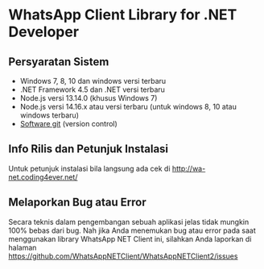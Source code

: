 # WhatsApp Client Library for .NET Developer

## Persyaratan Sistem

* Windows 7, 8, 10 dan windows versi terbaru
* .NET Framework 4.5 dan .NET versi terbaru
* Node.js versi 13.14.0 (khusus Windows 7)
* Node.js versi 14.16.x atau versi terbaru (untuk windows 8, 10 atau windows terbaru)
* [Software git](https://git-scm.com/downloads) (version control)


## Info Rilis dan Petunjuk Instalasi

Untuk petunjuk instalasi bila langsung ada cek di http://wa-net.coding4ever.net/

## Melaporkan Bug atau Error

Secara teknis dalam pengembangan sebuah aplikasi jelas tidak mungkin 100% bebas dari bug. Nah jika Anda menemukan bug atau error pada saat menggunakan library WhatsApp NET Client ini, silahkan Anda laporkan di halaman https://github.com/WhatsAppNETClient/WhatsAppNETClient2/issues